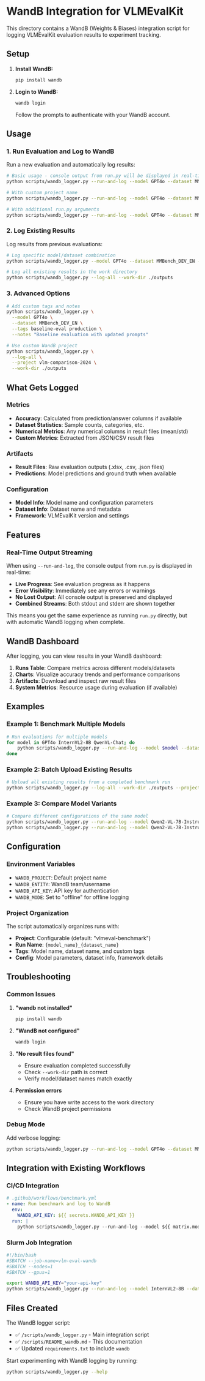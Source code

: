 # WandB Integration for VLMEvalKit

This directory contains a WandB (Weights & Biases) integration script for logging VLMEvalKit evaluation results to experiment tracking.

## Setup

1. **Install WandB:**
   ```bash
   pip install wandb
   ```

2. **Login to WandB:**
   ```bash
   wandb login
   ```
   Follow the prompts to authenticate with your WandB account.

## Usage

### 1. Run Evaluation and Log to WandB

Run a new evaluation and automatically log results:

```bash
# Basic usage - console output from run.py will be displayed in real-time
python scripts/wandb_logger.py --run-and-log --model GPT4o --dataset MMBench_DEV_EN

# With custom project name
python scripts/wandb_logger.py --run-and-log --model GPT4o --dataset MMBench_DEV_EN --project my-vlm-experiments

# With additional run.py arguments
python scripts/wandb_logger.py --run-and-log --model GPT4o --dataset MMBench_DEV_EN --run-args --verbose --api-nproc 8
```

### 2. Log Existing Results

Log results from previous evaluations:

```bash
# Log specific model/dataset combination
python scripts/wandb_logger.py --model GPT4o --dataset MMBench_DEV_EN --work-dir ./outputs

# Log all existing results in the work directory
python scripts/wandb_logger.py --log-all --work-dir ./outputs
```

### 3. Advanced Options

```bash
# Add custom tags and notes
python scripts/wandb_logger.py \
  --model GPT4o \
  --dataset MMBench_DEV_EN \
  --tags baseline-eval production \
  --notes "Baseline evaluation with updated prompts"

# Use custom WandB project
python scripts/wandb_logger.py \
  --log-all \
  --project vlm-comparison-2024 \
  --work-dir ./outputs
```

## What Gets Logged

### Metrics
- **Accuracy**: Calculated from prediction/answer columns if available
- **Dataset Statistics**: Sample counts, categories, etc.
- **Numerical Metrics**: Any numerical columns in result files (mean/std)
- **Custom Metrics**: Extracted from JSON/CSV result files

### Artifacts
- **Result Files**: Raw evaluation outputs (.xlsx, .csv, .json files)
- **Predictions**: Model predictions and ground truth when available

### Configuration
- **Model Info**: Model name and configuration parameters
- **Dataset Info**: Dataset name and metadata
- **Framework**: VLMEvalKit version and settings

## Features

### Real-Time Output Streaming

When using `--run-and-log`, the console output from `run.py` is displayed in real-time:

- **Live Progress**: See evaluation progress as it happens
- **Error Visibility**: Immediately see any errors or warnings
- **No Lost Output**: All console output is preserved and displayed
- **Combined Streams**: Both stdout and stderr are shown together

This means you get the same experience as running `run.py` directly, but with automatic WandB logging when complete.

## WandB Dashboard

After logging, you can view results in your WandB dashboard:

1. **Runs Table**: Compare metrics across different models/datasets
2. **Charts**: Visualize accuracy trends and performance comparisons  
3. **Artifacts**: Download and inspect raw result files
4. **System Metrics**: Resource usage during evaluation (if available)

## Examples

### Example 1: Benchmark Multiple Models

```bash
# Run evaluations for multiple models
for model in GPT4o InternVL2-8B QwenVL-Chat; do
    python scripts/wandb_logger.py --run-and-log --model $model --dataset MMBench_DEV_EN
done
```

### Example 2: Batch Upload Existing Results

```bash
# Upload all existing results from a completed benchmark run
python scripts/wandb_logger.py --log-all --work-dir ./outputs --project vlm-benchmark-2024
```

### Example 3: Compare Model Variants

```bash
# Compare different configurations of the same model
python scripts/wandb_logger.py --run-and-log --model Qwen2-VL-7B-Instruct --dataset VQAv2_VAL --tags baseline
python scripts/wandb_logger.py --run-and-log --model Qwen2-VL-7B-Instruct-AWQ --dataset VQAv2_VAL --tags quantized
```

## Configuration

### Environment Variables

- `WANDB_PROJECT`: Default project name
- `WANDB_ENTITY`: WandB team/username  
- `WANDB_API_KEY`: API key for authentication
- `WANDB_MODE`: Set to "offline" for offline logging

### Project Organization

The script automatically organizes runs with:
- **Project**: Configurable (default: "vlmeval-benchmark")
- **Run Name**: `{model_name}_{dataset_name}`
- **Tags**: Model name, dataset name, and custom tags
- **Config**: Model parameters, dataset info, framework details

## Troubleshooting

### Common Issues

1. **"wandb not installed"**
   ```bash
   pip install wandb
   ```

2. **"WandB not configured"**
   ```bash
   wandb login
   ```

3. **"No result files found"**
   - Ensure evaluation completed successfully
   - Check `--work-dir` path is correct
   - Verify model/dataset names match exactly

4. **Permission errors**
   - Ensure you have write access to the work directory
   - Check WandB project permissions

### Debug Mode

Add verbose logging:
```bash
python scripts/wandb_logger.py --run-and-log --model GPT4o --dataset MMBench_DEV_EN --verbose
```

## Integration with Existing Workflows

### CI/CD Integration

```yaml
# .github/workflows/benchmark.yml
- name: Run benchmark and log to WandB
  env:
    WANDB_API_KEY: ${{ secrets.WANDB_API_KEY }}
  run: |
    python scripts/wandb_logger.py --run-and-log --model ${{ matrix.model }} --dataset ${{ matrix.dataset }}
```

### Slurm Job Integration

```bash
#!/bin/bash
#SBATCH --job-name=vlm-eval-wandb
#SBATCH --nodes=1
#SBATCH --gpus=1

export WANDB_API_KEY="your-api-key"
python scripts/wandb_logger.py --run-and-log --model InternVL2-8B --dataset MMBench_DEV_EN
```

## Files Created

The WandB logger script:
- ✅ `/scripts/wandb_logger.py` - Main integration script
- ✅ `/scripts/README_wandb.md` - This documentation  
- ✅ Updated `requirements.txt` to include `wandb`

Start experimenting with WandB logging by running:
```bash
python scripts/wandb_logger.py --help
```